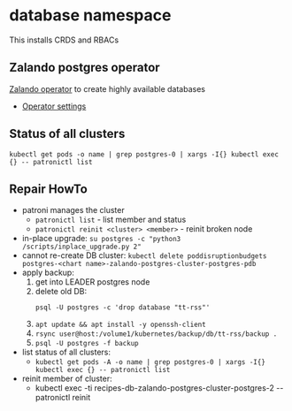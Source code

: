 # database namespace

This installs CRDS and RBACs

## Zalando postgres operator

[Zalando operator](https://github.com/zalando/postgres-operator) to create highly available databases

* [Operator settings](operator.yaml)

## Status of all clusters

`kubectl get pods -o name | grep postgres-0 | xargs -I{} kubectl exec {} -- patronictl list`

## Repair HowTo

- patroni manages the cluster
  - `patronictl list` - list member and status
  - `patronictl reinit <cluster> <member>` - reinit broken node
- in-place upgrade: `su postgres -c "python3 /scripts/inplace_upgrade.py 2"`
- cannot re-create DB cluster: `kubectl delete poddisruptionbudgets postgres-<chart name>-zalando-postgres-cluster-postgres-pdb`
- apply backup:
  1. get into LEADER postgres node
  2. delete old DB:
     ```
     psql -U postgres -c 'drop database "tt-rss"'
     ```
  2. `apt update && apt install -y openssh-client`
  3. `rsync user@host:/volume1/kubernetes/backup/db/tt-rss/backup .`
  4. `psql -U postgres -f backup`
- list status of all clusters:
  - `kubectl get pods -A -o name | grep postgres-0 | xargs -I{} kubectl exec {} -- patronictl list`
- reinit member of cluster:
  - kubectl exec -ti recipes-db-zalando-postgres-cluster-postgres-2 -- patronictl reinit <cluster name> <cluster member>
